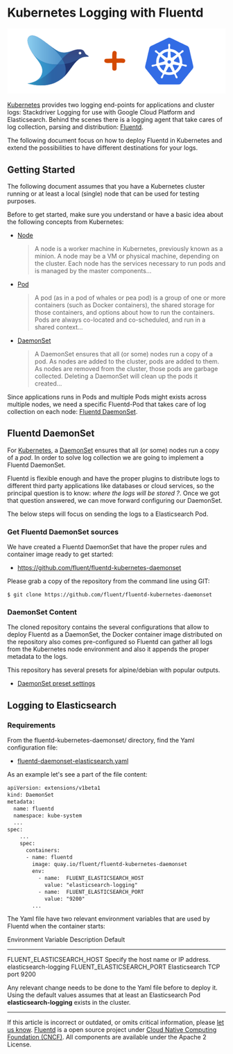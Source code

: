 # Kubernetes Logging with Fluentd

![](/images/fluentd_kubernetes.png)

[Kubernetes](http://kubernetes.io) provides two logging end-points for
applications and cluster logs: Stackdriver Logging for use with Google
Cloud Platform and Elasticsearch. Behind the scenes there is a logging
agent that take cares of log collection, parsing and distribution:
[Fluentd](http://www.fluentd.org).

The following document focus on how to deploy Fluentd in Kubernetes and
extend the possibilities to have different destinations for your logs.


## Getting Started

The following document assumes that you have a Kubernetes cluster
running or at least a local (single) node that can be used for testing
purposes.

Before to get started, make sure you understand or have a basic idea
about the following concepts from Kubernetes:

-   [Node](https://kubernetes.io/docs/admin/node/)

    > A node is a worker machine in Kubernetes, previously known as a
    > minion. A node may be a VM or physical machine, depending on the
    > cluster. Each node has the services necessary to run pods and is
    > managed by the master components...

-   [Pod](https://kubernetes.io/docs/user-guide/pods/)

    > A pod (as in a pod of whales or pea pod) is a group of one or more
    > containers (such as Docker containers), the shared storage for
    > those containers, and options about how to run the containers.
    > Pods are always co-located and co-scheduled, and run in a shared
    > context...

-   [DaemonSet](https://kubernetes.io/docs/admin/daemons/)

    > A DaemonSet ensures that all (or some) nodes run a copy of a pod.
    > As nodes are added to the cluster, pods are added to them. As
    > nodes are removed from the cluster, those pods are garbage
    > collected. Deleting a DaemonSet will clean up the pods it
    > created...

Since applications runs in Pods and multiple Pods might exists across
multiple nodes, we need a specific Fluentd-Pod that takes care of log
collection on each node: [Fluentd DaemonSet](/articles/fluentd_daemonset.md).

## Fluentd DaemonSet

For [Kubernetes](https://kubernetes.io), a
[DaemonSet](https://kubernetes.io/docs/admin/daemons/) ensures that all
(or some) nodes run a copy of a *pod*. In order to solve log collection
we are going to implement a Fluentd DaemonSet.

Fluentd is flexible enough and have the proper plugins to distribute
logs to different third party applications like databases or cloud
services, so the principal question is to know: *where the logs will be
stored ?*. Once we got that question answered, we can move forward
configuring our DaemonSet.

The below steps will focus on sending the logs to a Elasticsearch Pod.

### Get Fluentd DaemonSet sources

We have created a Fluentd DaemonSet that have the proper rules and
container image ready to get started:

-   <https://github.com/fluent/fluentd-kubernetes-daemonset>

Please grab a copy of the repository from the command line using GIT:

``` {.CodeRay}
$ git clone https://github.com/fluent/fluentd-kubernetes-daemonset
```

### DaemonSet Content

The cloned repository contains the several configurations that allow to
deploy Fluentd as a DaemonSet, the Docker container image distributed on
the repository also comes pre-configured so Fluentd can gather all logs
from the Kubernetes node environment and also it appends the proper
metadata to the logs.

This repository has several presets for alpine/debian with popular
outputs.

-   [DaemonSet preset settings](https://github.com/fluent/fluentd-kubernetes-daemonset/tree/master/docker-image/v0.12)

## Logging to Elasticsearch

### Requirements

From the fluentd-kubernetes-daemonset/ directory, find the Yaml
configuration file:

-   [fluentd-daemonset-elasticsearch.yaml](https://github.com/fluent/fluentd-kubernetes-daemonset/blob/master/fluentd-daemonset-elasticsearch.yaml)

As an example let's see a part of the file content:

``` {.CodeRay}
apiVersion: extensions/v1beta1
kind: DaemonSet
metadata:
  name: fluentd
  namespace: kube-system
  ...
spec:
    ...
    spec:
      containers:
      - name: fluentd
        image: quay.io/fluent/fluentd-kubernetes-daemonset
        env:
          - name:  FLUENT_ELASTICSEARCH_HOST
            value: "elasticsearch-logging"
          - name:  FLUENT_ELASTICSEARCH_PORT
            value: "9200"
        ...
```

The Yaml file have two relevant environment variables that are used by
Fluentd when the container starts:

  Environment Variable          Description                            Default
  ----------------------------- -------------------------------------- -----------------------
  FLUENT\_ELASTICSEARCH\_HOST   Specify the host name or IP address.   elasticsearch-logging
  FLUENT\_ELASTICSEARCH\_PORT   Elasticsearch TCP port                 9200

Any relevant change needs to be done to the Yaml file before to deploy
it. Using the default values assumes that at least an Elasticsearch Pod
**elasticsearch-logging** exists in the cluster.


------------------------------------------------------------------------


If this article is incorrect or outdated, or omits critical information,
please [let us know](https://github.com/fluent/fluentd-docs/issues?state=open).
[Fluentd](http://www.fluentd.org/) is a open source project under [Cloud Native Computing Foundation (CNCF)](https://cncf.io/). All components
are available under the Apache 2 License.
